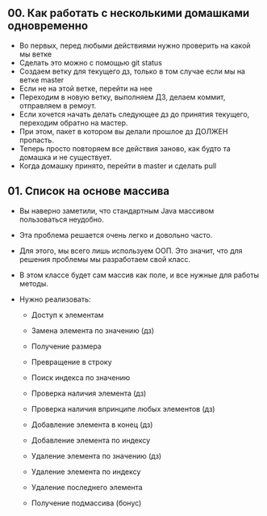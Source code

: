 ## 00. Как работать с несколькими домашками одновременно
* Во первых, перед любыми действиями нужно проверить на какой мы ветке
* Сделать это можно с помощью git status
* Создаем ветку для текущего дз, только в том случае если мы на ветке master
* Если не на этой ветке, перейти на нее
* Переходим в новую ветку, выполняем ДЗ, делаем коммит, отправляем в ремоут.
* Если хочется начать делать следующее дз до принятия текущего, переходим обратно на мастер.
* При этом, пакет в котором вы делали прошлое дз ДОЛЖЕН пропасть.
* Теперь просто повторяем все действия заново, как будто та домашка и не существует.
* Когда домашку принято, перейти в master и сделать pull 


## 01. Список на основе массива
* Вы наверно заметили, что стандартным Java массивом пользоваться неудобно.
* Эта проблема решается очень легко и довольно часто.
* Для этого, мы всего лишь используем ООП. Это значит, что для решения проблемы мы разработаем свой класс.
* В этом классе будет сам массив как поле, и все нужные для работы методы.

* Нужно реализовать:
  * Доступ к элементам
  * Замена элемента по значению (дз)
  * Получение размера
  * Превращение в строку
  * Поиск индекса по значению
  * Проверка наличия элемента (дз)
  * Проверка наличия впринципе любых элементов (дз)

  * Добавление элемента в конец (дз)
  * Добавление элемента по индексу
  * Удаление элемента по значению (дз)
  * Удаление элемента по индексу
  * Удаление последнего элемента
  * Получение подмассива (бонус)
